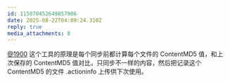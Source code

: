 ```yaml
---
id: 115070452649857906
date: 2025-08-22T04:09:24.310Z
reply: true
media_attachments: 0
---
```


[@1900](https://social.1900.live/@1900) 这个工具的原理是每个同步前都计算每个文件的 ContentMD5 值，和上次保存的 ContentMD5 值对比，只同步不一样的内容，然后把记录这个 ContentMD5 的文件 .actioninfo 上传供下次使用。

